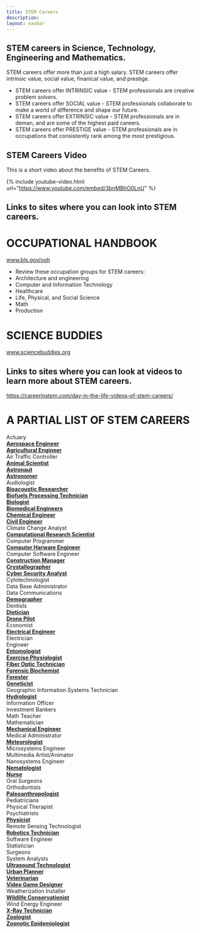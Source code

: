 ```yaml
---
title: STEM Careers
description:
layout: navbar
---
```



## **STEM careers in Science, Technology, Engineering and Mathematics.** 

STEM careers offer more than just a high salary.
STEM careers offer intrinsic value, social value, finanical value, and prestige.  

- STEM careers offer INTRINSIC value - STEM professionals are creative problem solvers.                                    
- STEM careers offer SOCIAL value - STEM professionals collaborate to make a world of difference and shape our future.                
- STEM careers offer EXTRINSIC value - STEM professionals are in deman, and are some of the highest paid careers.                  
- STEM careers offer PRESTIGE value - STEM professionals are in occupations that consistently rank among the most prestigious.          

## **STEM Careers Video**
This is a short video about the benefits of STEM Careers.

{% include youtube-video.html url="https://www.youtube.com/embed/3bnMBhO0LnU" %}
                                                                                     
                                                                                        
                                                                                       
                                                                                     
## **Links to sites where you can look into STEM careers.**
# **OCCUPATIONAL HANDBOOK**
www.bls.gov/ooh
- Review these occupation groups for STEM careers:
- Architecture and engineering
- Computer and Information Technology
- Healthcare
- Life, Physical, and Social Science
- Math
- Production

# **SCIENCE BUDDIES**
www.sciencebuddies.org

## **Links to sites where you can look at videos to learn more about STEM careers.**
https://careerinstem.com/day-in-the-life-videos-of-stem-careers/


# **A PARTIAL LIST OF STEM CAREERS**
Actuary                                                                         
**[Aerospace Engineer](https://careerinstem.com/product/aerospace-engineer/)**         
**[Agricultural Engineer](https://careerinstem.com/product/agricultural-engineer/)**                              
Air Traffic Controller                                
**[Animal Scientist](https://careerinstem.com/product/animal-scientist/)**                   
**[Astronaut](https://careerinstem.com/product/astronaut/)**                     
**[Astronomer](https://careerinstem.com/product/astronomer/)**                                                  
Audiologist  
**[Bioacoustic Researcher](https://careerinstem.com/product/bioacoustic-researcher/)**                 
**[Biofuels Processing Technician](https://careerinstem.com/product/biofuels-processing-technician/)**           
**[Biologist](https://careerinstem.com/product/biologist/)**                       
**[Biomedical Engineers](https://careerinstem.com/product/bioengineer/)**               
**[Chemical Engineer](https://careerinstem.com/product/chemical-engineer/)**                           
**[Civil Engineer](https://careerinstem.com/product/civil-engineer/)**                                         
Climate Change Analyst                          
**[Computational Research Scientist](https://careerinstem.com/product/computational-research-scientist/)**            
Computer Programmer                           
**[Computer Harware Engineer](https://careerinstem.com/product/computer-engineer/)**                         
Computer Software Engineer                          
**[Construction Manager](https://careerinstem.com/product/construction-manager/)**                
**[Crystallographer](https://careerinstem.com/product/crystallographer/)**                            
**[Cyber Security Analyst](https://careerinstem.com/product/cyber-security-analyst/)**             
Cytotechnologist                              
Data Base Administrator                           
Data Communications                                
**[Demographer](https://careerinstem.com/product/demographer/)**                         
Dentists                                             
**[Dietician](https://careerinstem.com/product/dietician/)**                
**[Drone Pilot](https://careerinstem.com/product/drone-pilot/)**                 
Economist                                   
**[Electrical Engineer](https://careerinstem.com/product/electrical-engineer/)**                                     
Electrician                                     
Engineer                                    
**[Entomologist](https://careerinstem.com/product/entomologist/)**                                  
**[Exercise Physiologist](https://careerinstem.com/product/exercise-physiologist/)**                                  
**[Fiber Optic Technician](https://careerinstem.com/product/fiber-optic-technician/)**               
**[Forensic Biochemist](https://careerinstem.com/product/forensic-biochemist/)**                   
**[Forester](https://careerinstem.com/product/forester/)**                                    
**[Geneticist](https://careerinstem.com/product/geneticist/)**                              
Geographic Information Systems Technician                       
**[Hydrologist](https://careerinstem.com/product/hydrologist/)**                                 
Information Officer                                  
Investment Bankers                                        
Math Teacher                                        
Mathematician          
**[Mechanical Engineer](https://careerinstem.com/product/mechanical-engineer/)**                       
Medical Administrator       
**[Meteorologist](https://careerinstem.com/product/meteorologist/)**                            
Microsystems Engineer                                       
Multimedia Artist/Animator                               
Nanosystems Engineer                                    
**[Nematologist](https://careerinstem.com/product/nematologist/)**                    
**[Nurse](https://careerinstem.com/product/nurse/)**                                                                                    
Oral Surgeons                                         
Orthodontists                                                
**[Paleoanthropologist](https://careerinstem.com/product/paleoanthropologist/)**         
Pediatricians                                              
Physical Therapist                                  
Psychiatrists                                                               
**[Physicist](https://careerinstem.com/product/physicist/)**                                     
Remote Sensing Technologist            
**[Robotics Technician](https://careerinstem.com/product/robotics-technician/)**                   
Software Engineer                                   
Statistician                                   
Surgeons                                               
System Analysts         
**[Ultrasound Technologist](https://careerinstem.com/product/ultrasound-technologist/)**             
**[Urban Planner](https://careerinstem.com/product/urban-planner/)**                  
**[Veterinarian](https://careerinstem.com/product/veterinarian/)**                           
**[Video Game Designer](https://careerinstem.com/product/video-game-designer/)**                      
Weatherization Installer                                
**[Wildlife Conservationist](https://careerinstem.com/product/wildlife-conservationist/)**              
Wind Energy Engineer                                                           
**[X-Ray Technician](https://careerinstem.com/product/x-ray-technician/)**                
**[Zoologist](https://careerinstem.com/product/zoologist/)**                            
**[Zoonotic Epidemiologist](https://careerinstem.com/product/zoonotic-epidemiologist/)**                 
